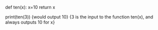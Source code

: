 def ten(x):
	x=10
	return x

print(ten(3)) {would output 10}
	{3 is the input to the function ten(x), and always outputs 10 for x}
